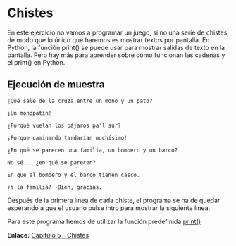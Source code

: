 # Chistes

En este ejercicio no vamos a programar un juego, si no una serie de
chistes, de modo que lo único que haremos es mostrar textos por pantalla.
En Python, la función print() se puede usar para mostrar salidas de texto
en la pantalla. Pero hay más para aprender sobre cómo funcionan las cadenas
y el print() en Python.

## Ejecución de muestra

```
¿Qué sale de la cruza entre un mono y un pato?

¡Un monopatín!

¿Porqué vuelan los pájaros pa'l sur?

¡Porque caminando tardarían muchísimo!

¿En qué se parecen una familia, un bombero y un barco?

No sé... ¿en qué se parecen?

En que el bombero y el barco tienen casco.

¿Y la familia? -Bien, gracias.

```

Después de la primera línea de cada chiste, el programa se ha de quedar
esperando a que el usuario pulse intro para mostrar la siguiente línea.

Para este programa hemos de utilizar la función predefinida [print()](https://docs.python.org/3/library/functions.html#print)

**Enlace:** [Capítulo 5 - Chistes](https://inventwithpython.com/es/5.html)
